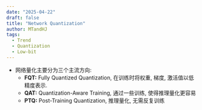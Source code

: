 ```yaml
---
date: "2025-04-22"
draft: false
title: "Network Quantization"
author: MTandHJ
tags:
  - Trend
  - Quantization
  - Low-bit
---
```



- 网络量化主要分为三个主流方向:
    - **FQT:** Fully Quantized Quantization, 在训练时将权重, 梯度, 激活值以低精度表示.
    - **QAT:** Quantization-Aware Training, 通过一些训练, 使得推理量化更容易
    - **PTQ:** Post-Training Quantization, 推理量化, 无需反复训练

<!-- 使用更高效的CSS加载方式 -->
<link rel="stylesheet" href="/css/timeline.css">

<div id="timeline">
  <!-- 时间线将由 JavaScript 自动生成 -->
</div>

<script>
// 时间线数据
window.timelineData = [

  {
    "date": "2023-06-21",
    "title": "Training Transformers with 4-bit Integers",
    "description": "4-bit FQT, 针对 transformers 4-bit 量化提出了一系列解决方法",
    "paperUrl": "https://arxiv.org/pdf/2306.11987",
    "importance": "novel"
  },

  {
    "date": "2023-06-01",
    "title": "AWQ",
    "description": "4-bit PTQ, 通过 Weight, Activation 的互补 Scaling 解决激活值的异常值",
    "paperUrl": "https://arxiv.org/abs/2306.00978",
    "importance": "seminal"
  },

  {
    "date": "2021-12-19",
    "title": "LUQ",
    "description": "4-bit QAT, 通过 Logarithmic Unbiased Quantization 来更好地适应对数形状的梯度分布",
    "paperUrl": "https://arxiv.org/abs/2112.10769",
    "importance": "emmm"
  },

  {
    "date": "2020-06-01",
    "title": "Ultra-Low Precision 4-bit Training of Deep Neural Networks",
    "description": "4-bit FQT, 提出一种特殊的 FP4 format 以及 Grad Scale 机制来实现 4-bit 量化",
    "paperUrl": "https://proceedings.neurips.cc/paper_files/paper/2020/file/13b919438259814cd5be8cb45877d577-Paper.pdf",
    "importance": "emmm"
  },

  {
    "date": "2019-01-01",
    "title": "HAWQ",
    "description": "QAT, 通过首特征值确定 block 所需的 bitwidth, 并通过 multi-state fine-tuning 恢复精度",
    "paperUrl": "https://ieeexplore.ieee.org/document/9009512/",
    "importance": "emmm"
  },

  {
    "date": "2018-12-19",
    "title": "Training Deep Neural Networks with 8-bit Floating Point Numbers",
    "description": "8-bit FQT, 特殊的 FP8 格式 + Chunk-based accumulation + stochastic rounding",
    "paperUrl": "https://arxiv.org/abs/1812.08011",
    "importance": "novel"
  },

  {
    "date": "2018-05-25",
    "title": "Range Batch Normalization",
    "description": "8-bit FQT, 改进低精度训练中 BN 的数值不稳定的问题",
    "paperUrl": "https://arxiv.org/abs/1805.11046",
    "importance": "novel"
  },

  {
    "date": "2017-10-10",
    "title": "Mixed Precision Training",
    "description": "FQT, FP16 混合精度训练的开山之作",
    "paperUrl": "https://arxiv.org/abs/1710.03740",
    "importance": "seminal"
  },

  {
    "date": "2017-02-10",
    "title": "INQ",
    "description": "QAT, 一步一步地量化网络",
    "paperUrl": "https://arxiv.org/abs/1702.03044",
    "importance": "emmm"
  },

];
</script>

<!-- 使用defer属性延迟执行脚本，不阻塞页面渲染 -->
<script src="/js/timeline.js" defer></script>